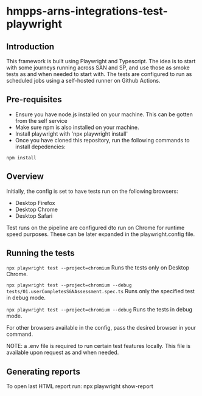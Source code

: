 # hmpps-arns-integrations-test-playwright

## Introduction
This framework is built using Playwright and Typescript. The idea is to start with some journeys running across SAN and SP, and use those as smoke tests as and when needed to start with. The tests are configured to run as scheduled jobs using a self-hosted runner on Github Actions.

## Pre-requisites
- Ensure you have node.js installed on your machine. This can be gotten from the self service
- Make sure npm is also installed on your machine.
- Install playwright with 'npx playwright install'
- Once you have cloned this repository, run the following commands to install depedencies:

`npm install`

## Overview
Initially, the config is set to have tests run on the following browsers:

- Desktop Firefox
- Desktop Chrome
- Desktop Safari

Test runs on the pipeline are configured dto run on Chrome for runtime speed purposes.
These can be later expanded in the playwright.config file.

## Running the tests
`npx playwright test --project=chromium`
Runs the tests only on Desktop Chrome.

`npx playwright test --project=chromium --debug tests/01.userCompletesS&NAssessment.spec.ts` 
Runs only the specified test in debug mode.

`npx playwright test --project=chromium --debug` 
Runs the tests in debug mode.

For other browsers available in the config, pass the desired browser in your command.

NOTE: a .env file is required to run certain test features locally. This file is available upon request as and when needed.

## Generating reports
To open last HTML report run: npx playwright show-report